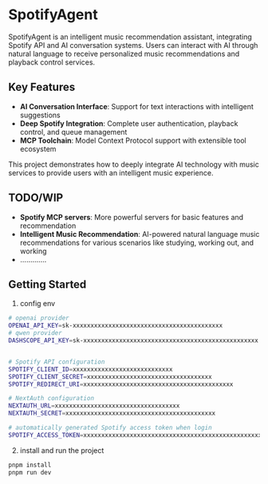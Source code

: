 # SpotifyAgent


SpotifyAgent is an intelligent music recommendation assistant, integrating Spotify API and AI conversation systems. Users can interact with AI through natural language to receive personalized music recommendations and playback control services.

## Key Features

- **AI Conversation Interface**: Support for text interactions with intelligent suggestions
- **Deep Spotify Integration**: Complete user authentication, playback control, and queue management
- **MCP Toolchain**: Model Context Protocol support with extensible tool ecosystem

This project demonstrates how to deeply integrate AI technology with music services to provide users with an intelligent music experience.

## TODO/WIP
- **Spotify MCP servers**: More powerful servers for basic features and recommendation
- **Intelligent Music Recommendation**: AI-powered natural language music recommendations for various scenarios like studying, working out, and working
- .............

## Getting Started

1. config env
```bash
# openai provider
OPENAI_API_KEY=sk-xxxxxxxxxxxxxxxxxxxxxxxxxxxxxxxxxxxxxxxxxx
# qwen provider
DASHSCOPE_API_KEY=sk-xxxxxxxxxxxxxxxxxxxxxxxxxxxxxxxxxxxxxxxxxxxxxxxxx


# Spotify API configuration
SPOTIFY_CLIENT_ID=xxxxxxxxxxxxxxxxxxxxxxxxxxxx
SPOTIFY_CLIENT_SECRET=xxxxxxxxxxxxxxxxxxxxxxxxxxxxxxxxxxx
SPOTIFY_REDIRECT_URI=xxxxxxxxxxxxxxxxxxxxxxxxxxxxxxxxxxxxxxxxxx

# NextAuth configuration
NEXTAUTH_URL=xxxxxxxxxxxxxxxxxxxxxxxxxxxxxxxxxxx
NEXTAUTH_SECRET=xxxxxxxxxxxxxxxxxxxxxxxxxxxxxxxxxxxxxxxxxx

# automatically generated Spotify access token when login
SPOTIFY_ACCESS_TOKEN=xxxxxxxxxxxxxxxxxxxxxxxxxxxxxxxxxxxxxxxxxxxxxxxxxxxxxxxxxxxxxx
```

2. install and run the project

```bash
pnpm install
pnpm run dev
```



